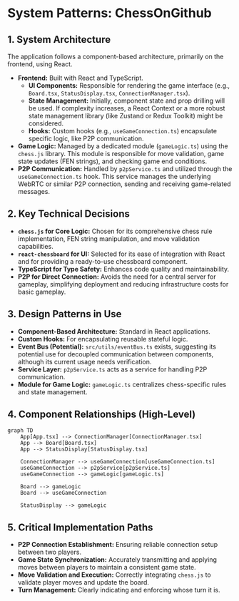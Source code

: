 # System Patterns: ChessOnGithub

## 1. System Architecture

The application follows a component-based architecture, primarily on the frontend, using React.

- **Frontend:** Built with React and TypeScript.
    - **UI Components:** Responsible for rendering the game interface (e.g., `Board.tsx`, `StatusDisplay.tsx`, `ConnectionManager.tsx`).
    - **State Management:** Initially, component state and prop drilling will be used. If complexity increases, a React Context or a more robust state management library (like Zustand or Redux Toolkit) might be considered.
    - **Hooks:** Custom hooks (e.g., `useGameConnection.ts`) encapsulate specific logic, like P2P communication.
- **Game Logic:** Managed by a dedicated module (`gameLogic.ts`) using the `chess.js` library. This module is responsible for move validation, game state updates (FEN strings), and checking game end conditions.
- **P2P Communication:** Handled by `p2pService.ts` and utilized through the `useGameConnection.ts` hook. This service manages the underlying WebRTC or similar P2P connection, sending and receiving game-related messages.

## 2. Key Technical Decisions

- **`chess.js` for Core Logic:** Chosen for its comprehensive chess rule implementation, FEN string manipulation, and move validation capabilities.
- **`react-chessboard` for UI:** Selected for its ease of integration with React and for providing a ready-to-use chessboard component.
- **TypeScript for Type Safety:** Enhances code quality and maintainability.
- **P2P for Direct Connection:** Avoids the need for a central server for gameplay, simplifying deployment and reducing infrastructure costs for basic gameplay.

## 3. Design Patterns in Use

- **Component-Based Architecture:** Standard in React applications.
- **Custom Hooks:** For encapsulating reusable stateful logic.
- **Event Bus (Potential):** `src/utils/eventBus.ts` exists, suggesting its potential use for decoupled communication between components, although its current usage needs verification.
- **Service Layer:** `p2pService.ts` acts as a service for handling P2P communication.
- **Module for Game Logic:** `gameLogic.ts` centralizes chess-specific rules and state management.

## 4. Component Relationships (High-Level)

```mermaid
graph TD
    App[App.tsx] --> ConnectionManager[ConnectionManager.tsx]
    App --> Board[Board.tsx]
    App --> StatusDisplay[StatusDisplay.tsx]

    ConnectionManager --> useGameConnection[useGameConnection.ts]
    useGameConnection --> p2pService[p2pService.ts]
    useGameConnection --> gameLogic[gameLogic.ts]

    Board --> gameLogic
    Board --> useGameConnection

    StatusDisplay --> gameLogic
```

## 5. Critical Implementation Paths

- **P2P Connection Establishment:** Ensuring reliable connection setup between two players.
- **Game State Synchronization:** Accurately transmitting and applying moves between players to maintain a consistent game state.
- **Move Validation and Execution:** Correctly integrating `chess.js` to validate player moves and update the board.
- **Turn Management:** Clearly indicating and enforcing whose turn it is.
